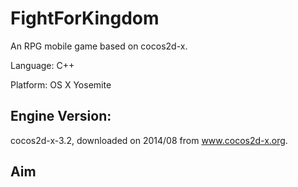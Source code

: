 # FightForKingdom
An RPG mobile game based on cocos2d-x.


Language: C++

Platform: OS X Yosemite

Engine Version:
--------------
cocos2d-x-3.2, downloaded on 2014/08 from www.cocos2d-x.org.


Aim
--------------
